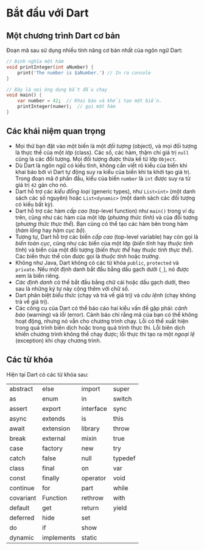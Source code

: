 # Bắt đầu với Dart

## Một chương trình Dart cơ bản

Đoạn mã sau sử dụng nhiều tính năng cơ bản nhất của ngôn ngữ Dart:

```dart
// Định nghĩa một hàm
void printInteger(int aNumber) {
    print('The number is $aNumber.') // In ra console
}

// Đây là nơi ứng dụng bắt đầu chạy
void main() {
    var number = 42;  // Khai báo và khởi tạo một biến.
    printInteger(numer);  // gọi một hàm
}
```

## Các khái niệm quan trọng

- Mọi thứ bạn đặt vào một biến là một *đối tượng* (object), và  mọi đối tượng là thực thể của một *lớp* (class). Các số, các hàm, thậm chí giá trị `null` cũng là các đối tượng. Mọi đối tượng được thừa kế từ lớp `Object`.
- Dù Dart là ngôn ngữ có kiểu tĩnh, không cần viết rõ kiểu của biến khi khai báo bởi vì Dart tự động suy ra kiểu của biến khi ta khởi tạo giá trị. Trong đoạn mã ở phần đầu, kiểu của biến `number` là `int` được suy ra từ giá trị `42` gán cho nó.
- Dart hỗ trợ các *kiểu đồng loại* (generic types), như `List<int>` (một danh sách các số nguyên) hoặc `List<dynamic>` (một danh sách các đối tượng có kiểu bất kỳ).
- Dart hỗ trợ các hàm *cấp cao* (top-level function) như `main()` trong ví dụ trên, cũng như các hàm của một lớp (*phương thức tĩnh*) và của đối tượng (*phương thức thực thể*). Bạn cũng có thể tạo các hàm bên trong hàm (*hàm lồng* hay *hàm cục bộ*).
- Tương tự, Dart hỗ trợ các biến *cấp cao* (top-level variable) hay còn gọi là *biến toàn cục*, cũng như các biến của một lớp (*biến tĩnh* hay *thuộc tính tĩnh*) và biến của một đối tượng (*biến thực thể* hay *thuộc tính thực thể*). Các biến thực thể còn được gọi là *thuộc tính* hoặc *trường*.
- Không như Java, Dart không có các từ khóa `public`, `protected` và `private`. Nếu một định danh bắt đầu bằng dấu gạch dưới (`_`), nó được xem là biến riêng.
- *Các định danh* có thể bắt đầu bằng chữ cái hoặc dấu gạch dưới, theo sau là những ký tự này cộng thêm với chữ số.
- Dart phân biệt *biểu thức* (chạy và trả về giá trị) và *câu lệnh* (chạy không trả về giá trị).
- Các công cụ của Dart có thể báo cáo hai kiểu vấn đề gặp phải: *cảnh báo* (warning) và *lỗi* (error). Cảnh báo chỉ rằng mã của bạn có thể không hoạt động, nhưng nó vẫn cho chương trình chạy. Lỗi có thể xuất hiện trong quá trình biên dịch hoặc trong quá trình thực thi. Lỗi biên dịch khiến chương trình không thể chạy được; lỗi thực thi tạo ra một *ngoại lệ* (exception) khi chạy chương trình.

## Các từ khóa

Hiện tại Dart có các từ khóa sau:

| | | | |
|-|-|-|-|
| abstract | else | import | super |
| as | enum | in | switch |
| assert | export | interface | sync |
| async | extends | is | this |
| await | extension | library | throw |
| break | external | mixin | true |
| case | factory | new | try |
| catch | false | null | typedef |
| class | final | on | var |
| const | finally | operator | void |
| continue | for | part | while |
| covariant | Function | rethrow | with |
| default | get | return | yield |
| deferred | hide | set | | |
| do | if | show | |
| dynamic | implements | static | |
